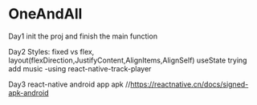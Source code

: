 # OneAndAll
Day1 init the proj and finish the main function

Day2 Styles: fixed vs flex, layout(flexDirection,JustifyContent,AlignItems,AlignSelf)
     useState trying
     add music -using react-native-track-player
     
Day3 react-native android app apk 
//https://reactnative.cn/docs/signed-apk-android
     
